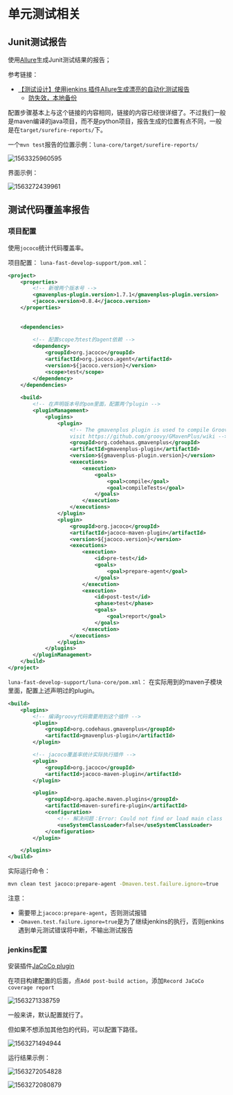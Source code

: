 # 单元测试相关

## Junit测试报告

使用[Allure](http://allure.qatools.ru/)生成Junit测试结果的报告；

参考链接：

- [【测试设计】使用jenkins 插件Allure生成漂亮的自动化测试报告](https://www.cnblogs.com/Detector/p/9058497.html)
  - [防失效，本地备份](./allure-jenkins.md)

配置步骤基本上与这个链接的内容相同，链接的内容已经很详细了。不过我们一般是maven编译的java项目，而不是python项目，报告生成的位置有点不同，一般是在`target/surefire-reports/`下。

一个`mvn test`报告的位置示例：`luna-core/target/surefire-reports/`

![1563325960595](./images/1563325960595.png)

界面示例：

![1563272439961](./images/1563272439961.png)




## 测试代码覆盖率报告

### 项目配置

使用`jococo`统计代码覆盖率。

项目配置：
`luna-fast-develop-support/pom.xml`：

```xml
<project>
    <properties>
        <!-- 新增两个版本号 -->
        <gmavenplus-plugin.version>1.7.1</gmavenplus-plugin.version>
        <jacoco.version>0.8.4</jacoco.version>
    </properties>
    
    
    <dependencies>
    
        <!-- 配置scope为test的agent依赖 -->
        <dependency>
            <groupId>org.jacoco</groupId>
            <artifactId>org.jacoco.agent</artifactId>
            <version>${jacoco.version}</version>
            <scope>test</scope>
        </dependency>
    </dependencies>
    
    <build>
        <!-- 在声明版本号的pom里面，配置两个plugin -->
        <pluginManagement>
            <plugins>
                <plugin>
                    <!-- The gmavenplus plugin is used to compile Groovy code. To learn more about this plugin,
                    visit https://github.com/groovy/GMavenPlus/wiki -->
                    <groupId>org.codehaus.gmavenplus</groupId>
                    <artifactId>gmavenplus-plugin</artifactId>
                    <version>${gmavenplus-plugin.version}</version>
                    <executions>
                        <execution>
                            <goals>
                                <goal>compile</goal>
                                <goal>compileTests</goal>
                            </goals>
                        </execution>
                    </executions>
                </plugin>
                <plugin>
                    <groupId>org.jacoco</groupId>
                    <artifactId>jacoco-maven-plugin</artifactId>
                    <version>${jacoco.version}</version>
                    <executions>
                        <execution>
                            <id>pre-test</id>
                            <goals>
                                <goal>prepare-agent</goal>
                            </goals>
                        </execution>
                        <execution>
                            <id>post-test</id>
                            <phase>test</phase>
                            <goals>
                                <goal>report</goal>
                            </goals>
                        </execution>
                    </executions>
                </plugin>
            </plugins>
        </pluginManagement>
    </build>
</project>
```

`luna-fast-develop-support/luna-core/pom.xml`：
在实际用到的maven子模块里面，配置上述声明过的plugin。



```xml
<build>
    <plugins>
        <!-- 编译groovy代码需要用到这个插件 -->
        <plugin>
            <groupId>org.codehaus.gmavenplus</groupId>
            <artifactId>gmavenplus-plugin</artifactId>
        </plugin>

        <!-- jacoco覆盖率统计实际执行插件 -->
        <plugin>
            <groupId>org.jacoco</groupId>
            <artifactId>jacoco-maven-plugin</artifactId>
        </plugin>

        <plugin>
            <groupId>org.apache.maven.plugins</groupId>
            <artifactId>maven-surefire-plugin</artifactId>
            <configuration>
                <!-- 解决问题：Error: Could not find or load main class org.apache.maven.surefire.booter.ForkedBooter -->
                <useSystemClassLoader>false</useSystemClassLoader>
            </configuration>
        </plugin>

    </plugins>
</build>
```

实际运行命令：

```bash
mvn clean test jacoco:prepare-agent -Dmaven.test.failure.ignore=true
```

注意：

- 需要带上`jacoco:prepare-agent`，否则测试报错
- `-Dmaven.test.failure.ignore=true`是为了继续jenkins的执行，否则jenkins遇到单元测试错误将中断，不输出测试报告

### jenkins配置

安装插件[JaCoCo plugin](https://wiki.jenkins-ci.org/display/JENKINS/JaCoCo+Plugin)

在项目构建配置的后面，点`Add post-build action`，添加`Record JaCoCo coverage report`

![1563271338759](./images/1563271338759.png)

一般来讲，默认配置就行了。

但如果不想添加其他包的代码，可以配置下路径。

![1563271494944](./images/1563271494944.png)

运行结果示例：

![1563272054828](./images/1563272054828.png)

![1563272080879](./images/1563272080879.png)
